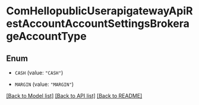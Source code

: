# ComHellopublicUserapigatewayApiRestAccountAccountSettingsBrokerageAccountType

## Enum


* `CASH` (value: `"CASH"`)

* `MARGIN` (value: `"MARGIN"`)


[[Back to Model list]](../README.md#documentation-for-models) [[Back to API list]](../README.md#documentation-for-api-endpoints) [[Back to README]](../README.md)


